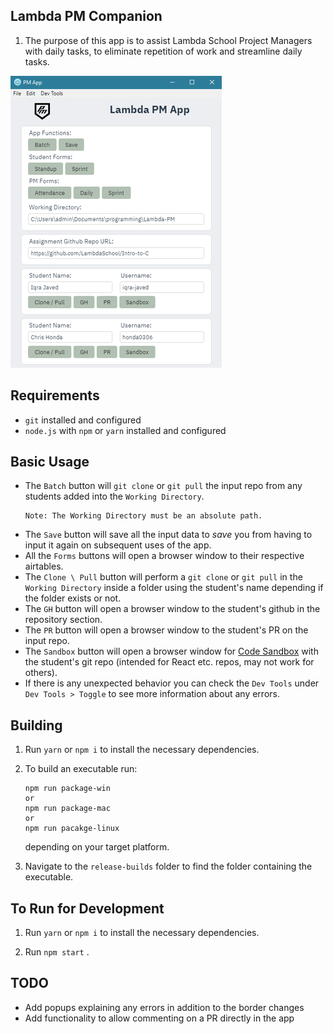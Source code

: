 ## Lambda PM Companion
1. The purpose of this app is to assist Lambda School Project Managers with daily tasks, to eliminate repetition of work and streamline daily tasks.

![alt text](./pm_app.png)

## Requirements
* `git` installed and configured
* `node.js` with `npm` or `yarn` installed and configured

## Basic Usage
* The `Batch` button will `git clone` or `git pull` the input repo from any students added into the `Working Directory`.
    ```
    Note: The Working Directory must be an absolute path.
    ```
* The `Save` button will save all the input data to _save_ you from having to input it again on subsequent uses of the app.
* All the `Forms` buttons will open a browser window to their respective airtables.
* The `Clone \ Pull` button will perform a `git clone` or `git pull` in the `Working Directory` inside a folder using the student's name depending if the folder exists or not.
* The `GH` button will open a browser window to the student's github in the repository section.
* The `PR` button will open a browser window to the student's PR on the input repo.
* The `Sandbox` button will open a  browser window for [Code Sandbox](https://codesandbox.io/) with the student's git repo (intended for React etc. repos, may not work for others).
* If there is any unexpected behavior you can check the `Dev Tools` under `Dev Tools > Toggle` to see more information about any errors.

## Building
1. Run `yarn` or `npm i` to install the necessary dependencies.

2. To build an executable run:
    ```
    npm run package-win
    or
    npm run package-mac
    or
    npm run pacakge-linux
    ```
    depending on your target platform.

3. Navigate to the `release-builds` folder to find the folder containing the executable.

## To Run for Development
1. Run `yarn` or `npm i` to install the necessary dependencies.

2. Run `npm start` .

## TODO
* Add popups explaining any errors in addition to the border changes
* Add functionality to allow commenting on a PR directly in the app